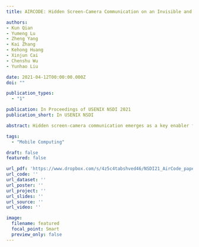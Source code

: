 ```yaml
---
title: AIRCODE: Hidden Screen-Camera Communication on an Invisible and Inaudible Dual Channel

authors:
- Kun Qian
- Yumeng Lu
- Zheng Yang
- Kai Zhang
- Kehong Huang
- Xinjun Cai
- Chenshu Wu
- Yunhao Liu

date: 2021-04-12T00:00:00.000Z
doi: ""

publication_types:
  - "1"

publication: In Proceedings of USENIX NSDI 2021
publication_short: In USENIX NSDI

abstract: Hidden screen-camera communication emerges as a key enabler for the next generation videos that allow side information, such as TV commercials, augmented contents, and even the video itself, to be delivered to machines during normal watching. To guarantee imperceptibility to human eyes, existing solutions have to sacrifice data rate and reliability enormously. This paper presents AIRCODE, a hidden screencamera communication system built upon invisible visual and inaudible audio dual channel. While ensuring great unobtrusiveness, AIRCODE achieves robust communication at a remarkably high rate of >1Mbps, for the first time, enabling imperceptible transmission of not only texts but also videos. AIRCODE makes two key technical contributions. First, AIRCODE takes the complementary advantages of video and audio channels by exploiting the reliable yet low-rate inaudible audio link as the control channel while the unreliable but high-rate visual link as the data channel. Second, AIRCODE incorporates visual odometry to accurately identify and track the captured screen, regardless of dynamic video contents and surrounding interference. Experiments on commercial monitors and smartphones demonstrate that AIRCODE significantly outperforms the state-of-the-art system, yielding a remarkable data rate of 1069 Kbps while with BER of 5%. 

tags:
  - "Mobile Computing"

draft: false
featured: false

url_pdf: 'https://www.dropbox.com/s/4z5c4tabshved46/NSDI21_AirCode_paper.pdf?dl=0'
url_code: ''
url_dataset: ''
url_poster: ''
url_project: ''
url_slides: ''
url_source: ''
url_video: ''

image:
  filename: featured
  focal_point: Smart
  preview_only: false
---
```

